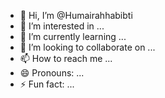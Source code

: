 - 👋 Hi, I’m @Humairahhabibti
- 👀 I’m interested in ...
- 🌱 I’m currently learning ...
- 💞️ I’m looking to collaborate on ...
- 📫 How to reach me ...
- 😄 Pronouns: ...
- ⚡ Fun fact: ...

<!---
Humairahhabibti/Humairahhabibti is a ✨ special ✨ repository because its `README.md` (this file) appears on your GitHub profile.
You can click the Preview link to take a look at your changes.
--->
